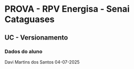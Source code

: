 # PROVA - RPV Energisa - Senai Cataguases

## UC - Versionamento 

### Dados do aluno
Davi Martins dos Santos
04-07-2025
